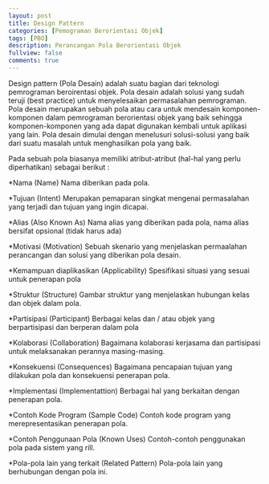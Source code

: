 ```yaml
---
layout: post
title: Design Pattern
categories: [Pemograman Berorientasi Objek]
tags: [PBO]
description: Perancangan Pola Berorientasi Objek
fullview: false
comments: true
---
```


Design pattern (Pola Desain) adalah suatu bagian dari teknologi pemrograman beroirentasi objek. Pola desain adalah solusi yang sudah teruji (best practice) untuk menyelesaikan permasalahan pemrograman. Pola desain merupakan sebuah pola atau cara untuk mendesain komponen-komponen dalam pemrograman berorientasi objek yang baik sehingga komponen-komponen yang ada dapat digunakan kembali untuk aplikasi yang lain. Pola desain dimulai dengan menelusuri solusi-solusi yang baik dari suatu masalah untuk menghasilkan pola yang baik.

Pada sebuah pola biasanya memiliki atribut-atribut (hal-hal yang perlu diperhatikan) sebagai berikut :

  *Nama (Name)
   Nama diberikan pada pola.

  *Tujuan (Intent)
   Merupakan pemaparan singkat mengenai permasalahan yang terjadi dan tujuan yang ingin dicapai.

  *Alias (Also Known As)
   Nama alias yang diberikan pada pola, nama alias bersifat opsional (tidak harus ada)

  *Motivasi (Motivation)
   Sebuah skenario yang menjelaskan permaalahan perancangan dan solusi yang diberikan pola desain.

  *Kemampuan diaplikasikan (Applicability)
   Spesifikasi situasi yang sesuai untuk penerapan pola

  *Struktur (Structure)
   Gambar struktur yang menjelaskan hubungan kelas dan objek dalam pola.

  *Partisipasi (Participant)
   Berbagai kelas dan / atau objek yang berpartisipasi dan berperan dalam pola

  *Kolaborasi (Collaboration)
   Bagaimana kolaborasi kerjasama dan partisipasi untuk melaksanakan perannya masing-masing.

  *Konsekuensi (Consequences)
   Bagaimana pencapaian tujuan yang dilakukan pola dan konsekuensi penerapan pola.

  *Implementasi (Implementattion)
   Berbagai hal yang berkaitan dengan penerapan pola.

  *Contoh Kode Program (Sample Code)
   Contoh kode program yang merepresentasikan penerapan pola.

  *Contoh Penggunaan Pola (Known Uses)
   Contoh-contoh penggunakan pola pada sistem yang rill.

  *Pola-pola lain yang terkait (Related Pattern)
   Pola-pola lain yang berhubungan dengan pola ini.